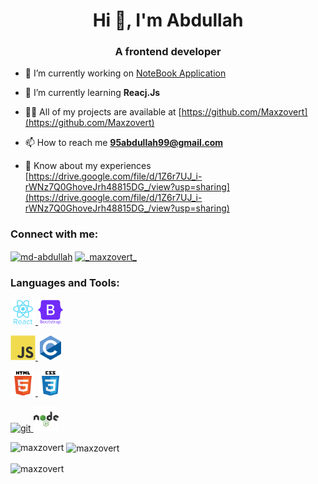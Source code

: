 <h1 align="center">Hi 👋, I'm Abdullah</h1>
<h3 align="center">A frontend developer</h3>

- 🔭 I’m currently working on [NoteBook Application](https://github.com/Maxzovert/mynotebook.git)

- 🌱 I’m currently learning **Reacj.Js**

- 👨‍💻 All of my projects are available at [https://github.com/Maxzovert](https://github.com/Maxzovert)

- 📫 How to reach me **95abdullah99@gmail.com**

- 📄 Know about my experiences [https://drive.google.com/file/d/1Z6r7UJ_i-rWNz7Q0GhoveJrh48815DG_/view?usp=sharing](https://drive.google.com/file/d/1Z6r7UJ_i-rWNz7Q0GhoveJrh48815DG_/view?usp=sharing)

<h3 align="left">Connect with me:</h3>
<p align="left">
<a href="https://linkedin.com/in/md-abdullah" target="blank"><img align="center" src="https://raw.githubusercontent.com/rahuldkjain/github-profile-readme-generator/master/src/images/icons/Social/linked-in-alt.svg" alt="md-abdullah" height="30" width="40" /></a>
<a href="https://instagram.com/_maxzovert_" target="blank"><img align="center" src="https://raw.githubusercontent.com/rahuldkjain/github-profile-readme-generator/master/src/images/icons/Social/instagram.svg" alt="_maxzovert_" height="30" width="40" /></a>
</p>

<h3 align="left">Languages and Tools:</h3>
<p align="left"> 
<a href="https://reactjs.org/" target="_blank" rel="noreferrer"> <img src="https://raw.githubusercontent.com/devicons/devicon/master/icons/react/react-original-wordmark.svg" alt="react" width="40" height="40"/> </a> <a href="https://getbootstrap.com" target="_blank" rel="noreferrer"><img src="https://raw.githubusercontent.com/devicons/devicon/master/icons/bootstrap/bootstrap-plain-wordmark.svg" alt="bootstrap" width="40" height="40"/> </a> 

<a href="https://developer.mozilla.org/en-US/docs/Web/JavaScript" target="_blank" rel="noreferrer"> <img src="https://raw.githubusercontent.com/devicons/devicon/master/icons/javascript/javascript-original.svg" alt="javascript" width="40" height="40"/> </a> <a href="https://www.cprogramming.com/" target="_blank" rel="noreferrer"> <img src="https://raw.githubusercontent.com/devicons/devicon/master/icons/c/c-original.svg" alt="c" width="40" height="40"/> </a> 

 <a href="https://www.w3.org/html/" target="_blank" rel="noreferrer"> <img src="https://raw.githubusercontent.com/devicons/devicon/master/icons/html5/html5-original-wordmark.svg" alt="html5" width="40" height="40"/> </a> <a href="https://www.w3schools.com/css/" target="_blank" rel="noreferrer"> <img src="https://raw.githubusercontent.com/devicons/devicon/master/icons/css3/css3-original-wordmark.svg" alt="css3" width="40" height="40"/> </a>
 
<a href="https://git-scm.com/" target="_blank" rel="noreferrer"> <img src="https://www.vectorlogo.zone/logos/git-scm/git-scm-icon.svg" alt="git" width="40" height="40"/> </a> <a href="https://nodejs.org" target="_blank" rel="noreferrer"> <img src="https://raw.githubusercontent.com/devicons/devicon/master/icons/nodejs/nodejs-original-wordmark.svg" alt="nodejs" width="40" height="40"/> </a> 
</p>

<p><img align="left" src="https://github-readme-stats.vercel.app/api/top-langs?username=maxzovert&show_icons=true&locale=en&layout=compact" alt="maxzovert" /></p><p>&nbsp;<img align="center" src="https://github-readme-stats.vercel.app/api?username=maxzovert&show_icons=true&locale=en" alt="maxzovert" /></p>

<p><img align="center" src="https://github-readme-streak-stats.herokuapp.com/?user=maxzovert&" alt="maxzovert" /></p>

